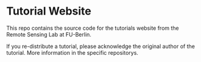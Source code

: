 # Tutorial Website

This repo contains the source code for the tutorials website from the Remote Sensing Lab at FU-Berlin.

If you re-distribute a tutorial, please acknowledge the original author of the tutorial. More information in the specific repositorys.
